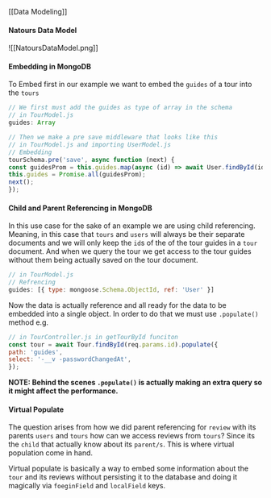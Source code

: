[[Data Modeling]]


#### Natours Data Model

![[NatoursDataModel.png]]

#### Embedding in MongoDB

To Embed first in our example we want to embed the `guides` of a tour into the `tours` 

```JavaScript
// We first must add the guides as type of array in the schema
// in TourModel.js
guides: Array
```

```JavaScript
// Then we make a pre save middleware that looks like this
// in TourModel.js and importing UserModel.js
// Embedding
tourSchema.pre('save', async function (next) {
const guidesProm = this.guides.map(async (id) => await User.findById(id));
this.guides = Promise.all(guidesProm);
next();
});
```

#### Child and Parent Referencing in MongoDB

In this use case for the sake of an example we are using child referencing. Meaning, in this case that `tours` and `users` will always be their separate documents and we will only keep the `id`s of the  of the tour guides in a `tour` document. And when we query the tour we get access to the tour guides without them being actually saved on the tour document.

```JavaScript
// in TourModel.js
// Refrencing
guides: [{ type: mongoose.Schema.ObjectId, ref: 'User' }]
```

Now the data is actually reference and all ready for the data to be embedded into a single object. In order to do that we must use `.populate()` method e.g.  

```JavaScript
// in TourController.js in getTourById funciton
const tour = await Tour.findById(req.params.id).populate({
path: 'guides',
select: '-__v -passwordChangedAt',
});
```

**NOTE:  Behind the scenes `.populate()` is actually making an extra query so it might affect the performance.**


#### Virtual Populate
The question arises from how we did parent referencing for `review` with its parents `users` and `tours` how can we access reviews from `tours`? Since its the `child` that actually know about its `parent/s`. This is where virtual population come in hand.

Virtual populate is basically a way to embed some information about the `tour` and its reviews without persisting it to the database and doing it magically via `foeginField` and `localField` keys.